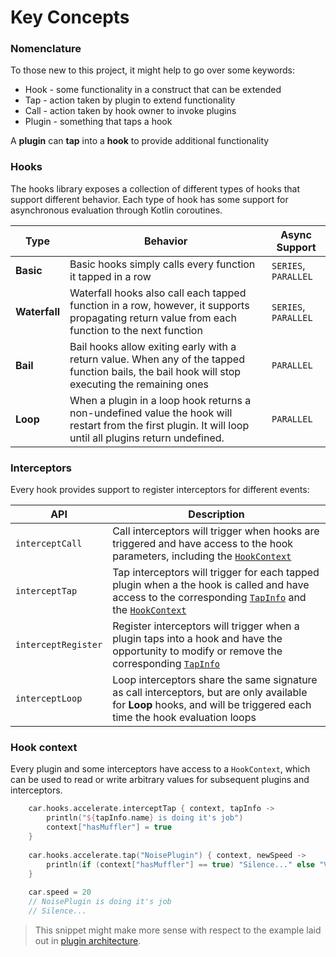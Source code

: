 # Key Concepts

### Nomenclature

To those new to this project, it might help to go over some keywords:

* Hook - some functionality in a construct that can be extended
* Tap - action taken by plugin to extend functionality
* Call - action taken by hook owner to invoke plugins
* Plugin - something that taps a hook

A **plugin** can **tap** into a **hook** to provide additional functionality

### Hooks

The hooks library exposes a collection of different types of hooks that support different behavior. Each type of hook has some support for asynchronous evaluation through Kotlin coroutines.

| Type | Behavior | Async Support |
| ---- | -------- | ------------- |
| **Basic** | Basic hooks simply calls every function it tapped in a row | `SERIES`, `PARALLEL` |
| **Waterfall** | Waterfall hooks also call each tapped function in a row, however, it supports propagating return value from each function to the next function | `SERIES`, `PARALLEL` |
| **Bail** | Bail hooks allow exiting early with a return value. When any of the tapped function bails, the bail hook will stop executing the remaining ones | `PARALLEL` |
| **Loop** | When a plugin in a loop hook returns a non-undefined value the hook will restart from the first plugin. It will loop until all plugins return undefined. | `PARALLEL` |

### Interceptors

Every hook provides support to register interceptors for different events:

| API | Description |
| --- | ----------- |
| `interceptCall` | Call interceptors will trigger when hooks are triggered and have access to the hook parameters, including the [`HookContext`](#hook-context) |
| `interceptTap` | Tap interceptors will trigger for each tapped plugin when a the hook is called and have access to the corresponding [`TapInfo`]() and the [`HookContext`](#hook-context) |
| `interceptRegister` | Register interceptors will trigger when a plugin taps into a hook and have the opportunity to modify or remove the corresponding [`TapInfo`]() |
| `interceptLoop` | Loop interceptors share the same signature as call interceptors, but are only available for **Loop** hooks, and will be triggered each time the hook evaluation loops |

### Hook context

Every plugin and some interceptors have access to a `HookContext`, which can be used to read or write arbitrary values for subsequent plugins and interceptors.

<!--- TEST_NAME HookContextTest -->

<!--- INCLUDE
import com.intuit.hooks.dsl.Hooks

abstract class CarHooks : Hooks() {
    open val accelerate = syncHook<(newSpeed: Int) -> Unit>()
}

class Car {
    val hooks = CarHooksImpl()

    var speed: Int = 0
        set(value) {
            hooks.accelerate.call(value)
        }
}

fun main() {
    val car = Car()
-->

```kotlin
    car.hooks.accelerate.interceptTap { context, tapInfo ->
        println("${tapInfo.name} is doing it's job")
        context["hasMuffler"] = true
    }
    
    car.hooks.accelerate.tap("NoisePlugin") { context, newSpeed -> 
        println(if (context["hasMuffler"] == true) "Silence..." else "Vroom!")
    }
    
    car.speed = 20
    // NoisePlugin is doing it's job
    // Silence...
```

<!--- INCLUDE
}
-->

> This snippet might make more sense with respect to the example laid out in [plugin architecture](/plugin-architecture).

<!--- KNIT example-context-01.kt --> 

<!--- TEST
NoisePlugin is doing it's job
Silence...
-->
